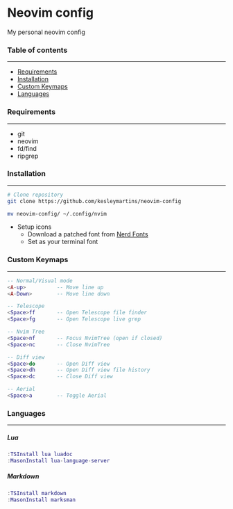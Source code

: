 # Neovim config 
My personal neovim config

### Table of contents
---
- [Requirements](#requirements)
- [Installation](#installation)
- [Custom Keymaps](#custom-keymaps)
- [Languages](#languages)



### Requirements
---
  - git
  - neovim
  - fd/find
  - ripgrep



### Installation 
---
```bash
# Clone repository
git clone https://github.com/kesleymartins/neovim-config

mv neovim-config/ ~/.config/nvim 
```

- Setup icons
  - Download a patched font from [Nerd Fonts](https://www.nerdfonts.com)
  - Set as your terminal font



### Custom Keymaps
---
```lua
-- Normal/Visual mode
<A-up>          -- Move line up
<A-Down>        -- Move line down

-- Telescope
<Space>ff       -- Open Telescope file finder
<Space>fg       -- Open Telescope live grep

-- Nvim Tree
<Space>nf       -- Focus NvimTree (open if closed)
<Space>nc       -- Close NvimTree

-- Diff view
<Space>do       -- Open Diff view 
<Space>dh       -- Open Diff view file history
<Space>dc       -- Close Diff view

-- Aerial
<Space>a        -- Toggle Aerial
```



### Languages
---

##### Lua
```lua
:TSInstall lua luadoc
:MasonInstall lua-language-server
```

##### Markdown
```lua
:TSInstall markdown 
:MasonInstall marksman
```
